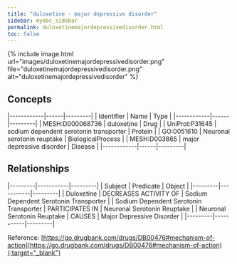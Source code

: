 ```yaml
---
title: "duloxetine - major depressive disorder"
sidebar: mydoc_sidebar
permalink: duloxetinemajordepressivedisorder.html
toc: false 
---
```


{% include image.html url="images/duloxetinemajordepressivedisorder.png" file="duloxetinemajordepressivedisorder.png" alt="duloxetinemajordepressivedisorder" %}

## Concepts

|------------|------|---------|
| Identifier | Name | Type    |
|------------|------|---------|
| MESH:D000068736 | duloxetine | Drug |
| UniProt:P31645 | sodium dependent serotonin transporter | Protein |
| GO:0051610 | Neuronal serotonin reuptake | BiologicalProcess |
| MESH:D003865 | major depressive disorder | Disease |
|------------|------|---------|

## Relationships

|---------|-----------|---------|
| Subject | Predicate | Object  |
|---------|-----------|---------|
| Duloxetine | DECREASES ACTIVITY OF | Sodium Dependent Serotonin Transporter |
| Sodium Dependent Serotonin Transporter | PARTICIPATES IN | Neuronal Serotonin Reuptake |
| Neuronal Serotonin Reuptake | CAUSES | Major Depressive Disorder |
|---------|-----------|---------|

Reference: [https://go.drugbank.com/drugs/DB00476#mechanism-of-action](https://go.drugbank.com/drugs/DB00476#mechanism-of-action){:target="_blank"}